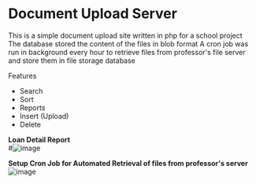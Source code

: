 <h1>Document Upload Server</h1>
This is a simple document upload site written in php for a school project
The database stored the content of the files in blob format
A cron job was run in background every hour to retrieve files from professor's file server and store them in file storage database

Features
- Search
- Sort
- Reports
- Insert (Upload)
- Delete

**Loan Detail Report**<br>
#![image](https://github.com/gjones94/ERP-Document-Storage/assets/141204905/21b54ff6-f521-4297-a504-4b49da21f0dd)

**Setup Cron Job for Automated Retrieval of files from professor's server**<br>
![image](https://github.com/gjones94/ERP-Document-Storage/assets/141204905/fbbe5989-aaf4-4070-b822-c3131a3d9d21)


